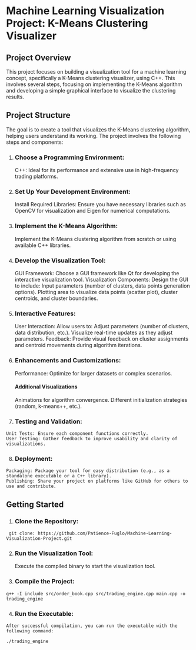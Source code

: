 # Machine Learning Visualization Project: K-Means Clustering Visualizer

## Project Overview
This project focuses on building a visualization tool for a machine learning concept, specifically a K-Means clustering visualizer, using C++. This involves several steps, focusing on implementing the K-Means algorithm and developing a simple graphical interface to visualize the clustering results.

## Project Structure
The goal is to create a tool that visualizes the K-Means clustering algorithm, helping users understand its working. The project involves the following steps and components:


1. ### Choose a Programming Environment:
   C++: Ideal for its performance and extensive use in high-frequency trading platforms.

2. ### Set Up Your Development Environment:
   Install Required Libraries: Ensure you have necessary libraries such as OpenCV for visualization and Eigen for numerical computations.

3. ### Implement the K-Means Algorithm:
   Implement the K-Means clustering algorithm from scratch or using available C++ libraries.

4. ### Develop the Visualization Tool:
   GUI Framework: Choose a GUI framework like Qt for developing the interactive visualization tool.
   Visualization Components: Design the GUI to include:
   Input parameters (number of clusters, data points generation options).
   Plotting area to visualize data points (scatter plot), cluster centroids, and cluster boundaries.
   
5. ### Interactive Features:
   User Interaction: Allow users to:
   Adjust parameters (number of clusters, data distribution, etc.).
   Visualize real-time updates as they adjust parameters.
   Feedback: Provide visual feedback on cluster assignments and centroid movements during algorithm iterations.
 
 6. ### Enhancements and Customizations:
    Performance: Optimize for larger datasets or complex scenarios.
    #### Additional Visualizations
    Animations for algorithm convergence.
    Different initialization strategies (random, k-means++, etc.).

  7. ### Testing and Validation:
    Unit Tests: Ensure each component functions correctly.
    User Testing: Gather feedback to improve usability and clarity of visualizations.

  8. ### Deployment:
    Packaging: Package your tool for easy distribution (e.g., as a standalone executable or a C++ library).
    Publishing: Share your project on platforms like GitHub for others to use and contribute.

 ## Getting Started
  1.  ### Clone the Repository: 
     git clone: https://github.com/Patience-Fuglo/Machine-Learning-Visualization-Project.git

   2. ### Run the Visualization Tool:
      Execute the compiled binary to start the visualization tool.

  3. ### Compile the Project:
    g++ -I include src/order_book.cpp src/trading_engine.cpp main.cpp -o trading_engine

  4. ### Run the Executable:

    After successful compilation, you can run the executable with the following command:
   
    ./trading_engine
